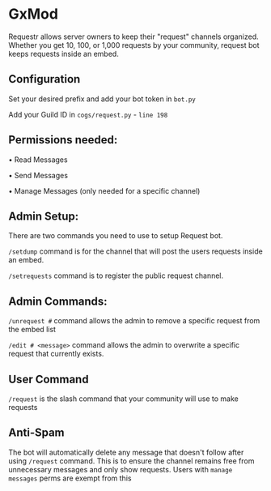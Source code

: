 # GxMod
Requestr allows server owners to keep their "request" channels organized. Whether you get 10, 100, or 1,000 requests by your community, request bot keeps requests inside an embed.  

## Configuration

Set your desired prefix and add your bot token in `bot.py`

Add your Guild ID in `cogs/request.py` - `line 198`

## Permissions needed: 

• Read Messages

• Send Messages

• Manage Messages (only needed for a specific channel)

## Admin Setup:
There are two commands you need to use to setup Request bot.  

`/setdump` command is for the channel that will post the users requests inside an embed.

`/setrequests` command is to register the public request channel. 

## Admin Commands:
`/unrequest #` command allows the admin to remove a specific request from the embed list

`/edit # <message>` command allows the admin to overwrite a specific request that currently exists.

## User Command
`/request` is the slash command that your community will use to make requests 

## Anti-Spam
The bot will automatically delete any message that doesn't follow after using `/request` command. This is to ensure the channel remains free from unnecessary messages and only show requests. Users with `manage messages` perms are exempt from this 
